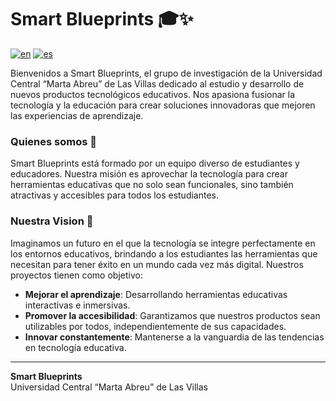 # Smart Blueprints 🎓✨

[![en](https://img.shields.io/badge/lang-en-red.svg)](https://github.com/Smart-Blueprints/.github/blob/main/profile/README.md)
[![es](https://img.shields.io/badge/lang-es-yellow.svg)](https://github.com/Smart-Blueprints/.github/blob/main/profile/README.es.md)

Bienvenidos a Smart Blueprints, el grupo de investigación de la Universidad Central “Marta Abreu” de Las Villas dedicado al estudio y desarrollo de nuevos productos tecnológicos educativos. Nos apasiona fusionar la tecnología y la educación para crear soluciones innovadoras que mejoren las experiencias de aprendizaje.

### Quienes somos 🌟

Smart Blueprints está formado por un equipo diverso de estudiantes y educadores. Nuestra misión es aprovechar la tecnología para crear herramientas educativas que no solo sean funcionales, sino también atractivas y accesibles para todos los estudiantes.

### Nuestra Vision 🔭

Imaginamos un futuro en el que la tecnología se integre perfectamente en los entornos educativos, brindando a los estudiantes las herramientas que necesitan para tener éxito en un mundo cada vez más digital. Nuestros proyectos tienen como objetivo:

- **Mejorar el aprendizaje**: Desarrollando herramientas educativas interactivas e inmersivas.
- **Promover la accesibilidad**: Garantizamos que nuestros productos sean utilizables por todos, independientemente de sus capacidades.
- **Innovar constantemente**: Mantenerse a la vanguardia de las tendencias en tecnología educativa.

---

**Smart Blueprints**  
Universidad Central “Marta Abreu” de Las Villas